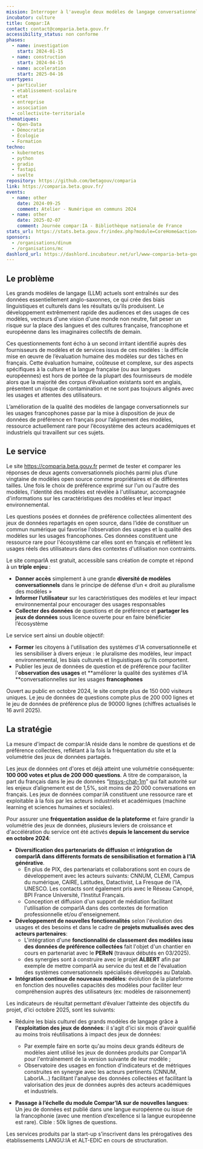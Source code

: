 ```yaml
---
mission: Interroger à l'aveugle deux modèles de langage conversationnels sur des tâches exprimées en français et comparer les résultats.
incubator: culture
title: Compar:IA
contact: contact@comparia.beta.gouv.fr
accessibility_status: non conforme
phases:
  - name: investigation
    start: 2024-01-15
  - name: construction
    start: 2024-04-15
  - name: acceleration
    start: 2025-04-16
usertypes:
  - particulier
  - etablissement-scolaire
  - etat
  - entreprise
  - association
  - collectivite-territoriale
thematiques:
  - Open-Data
  - Démocratie
  - Écologie
  - Formation
techno:
  - kubernetes
  - python
  - gradio
  - fastapi
  - svelte
repository: https://github.com/betagouv/comparia
link: https://comparia.beta.gouv.fr/
events:
  - name: other
    date: 2024-09-25
    comment: Atelier - Numérique en communs 2024
  - name: other
    date: 2025-02-07
    comment: Journée compar:IA - Bibliothèque nationale de France
stats_url: https://stats.beta.gouv.fr/index.php?module=CoreHome&action=index&idSite=126#?period=month&date=2024-10-11&category=Dashboard_Dashboard&subcategory=1
sponsors:
  - /organisations/dinum
  - /organisations/mc
dashlord_url: https://dashlord.incubateur.net/url/www-comparia-beta-gouv-fr/
---
```

## Le problème

Les grands modèles de langage (LLM) actuels sont entraînés sur des données essentiellement anglo-saxonnes, ce qui crée des biais linguistiques et culturels dans les résultats qu’ils produisent. Le développement extrêmement rapide des audiences et des usages de ces modèles, vecteurs d'une vision d'une monde non neutre, fait peser un risque sur la place des langues et des cultures française, francophone et européenne dans les imaginaires collectifs de demain. 

Ces questionnements font écho à un second irritant identifié auprès des fournisseurs de modèles et de services issus de ces modèles : la difficile mise en œuvre de l’évaluation humaine des modèles sur des tâches en français. Cette évaluation humaine, coûteuse et complexe, sur des aspects spécifiques à la culture et la langue française (ou aux langues européennes) est hors de portée de la plupart des fournisseurs de modèle alors que la majorité des corpus d’évaluation existants sont en anglais, présentent un risque de contamination et ne sont pas toujours alignés avec les usages et attentes des utilisateurs.

L’amélioration de la qualité des modèles de langage conversationnels sur les usages francophones passe par la mise à disposition de jeux de données de préférence en français pour l’alignement des modèles, ressource actuellement rare pour l’écosystème des acteurs académiques et industriels qui travaillent sur ces sujets.


## Le service

Le site <https://comparia.beta.gouv.fr> permet de tester et comparer les réponses de deux agents conversationnels piochés parmi plus d’une vingtaine de modèles open source comme propriétaires et de différentes tailles. Une fois le choix de préférence exprimé sur l'un ou l'autre des modèles, l'identité des modèles est révélée à l'utilisateur, accompagnée d'informations sur les caractéristiques des modèles et leur impact environnemental.

Les questions posées et données de préférence collectées alimentent des jeux de données repartagés en open source, dans l’idée de constituer un commun numérique qui favorise l'observation des usages et la qualité des modèles sur les usages francophones. Ces données constituent une ressource rare pour l'écosystème car elles sont en français et reflètent les usages réels des utilisateurs dans des contextes d'utilisation non contraints.

Le site comparIA est gratuit, accessible sans création de compte et répond à un **triple enjeu** :

*   **Donner accès** simplement à une grande **diversité de modèles conversationnels** dans le principe de défense d’un « droit au pluralisme des modèles »
*   **Informer l’utilisateur** sur les caractéristiques des modèles et leur impact environnemental pour encourager des usages responsables
*   **Collecter des données** de questions et de préférence et **partager les jeux de données** sous licence ouverte pour en faire bénéficier l’écosystème

Le service sert ainsi un double objectif:

*   **Former** les citoyens à l'utilisation des systèmes d'IA conversationnelle et les sensibiliser à divers enjeux : le pluralisme des modèles, leur impact environnemental, les biais culturels et linguistiques qu'ils comportent.
*   Publier les jeux de données de question et de préférence pour faciliter l'**observation des usages** et **améliorer la qualité des systèmes d'IA **conversationnelles sur les usages **francophones**

Ouvert au public en octobre 2024, le site compte plus de 150 000 visiteurs uniques. Le jeu de données de questions compte plus de 200 000 lignes et le jeu de données de préférence plus de 90000 lignes (chiffres actualisés le 16 avril 2025).


## La stratégie

La mesure d'impact de compar:IA réside dans le nombre de questions et de préférence collectées, reflétant à la fois la fréquentation du site et la volumétrie des jeux de données partagés.

Les jeux de données ont d'ores et déjà atteint une volumétrie conséquente: **100 000 votes et plus de 200 000 questions**. A titre de comparaison, la part du français dans le jeu de données “[lmsys-chat-1m](https://huggingface.co/datasets/lmsys/lmsys-chat-1m)” qui fait autorité sur les enjeux d’alignement est de 1,5%, soit moins de 20 000 conversations en français. Les jeux de données compar:IA constituent une ressource rare et exploitable à la fois par les acteurs industriels et académiques (machine learning et sciences humaines et sociales).

Pour assurer une **fréquentation assidue de la plateforme** et faire grandir la volumétrie des jeux de données, plusieurs leviers de croissance et d'accélération du service ont été activés **depuis le lancement du service en octobre 2024**:

* **Diversification des partenariats de diffusion** et **intégration de comparIA dans différents formats de sensibilisation et formation à l'IA générative**. 
  * En plus de PIX, des partenariats et collaborations sont en cours de développement avec les acteurs suivants: CNNUM, CLEMI, Campus du numérique, CAIRE, Latitudes, Datactivist, La Fresque de l'IA, UNESCO. Les contacts sont également pris avec le Réseau Canopé, BPI France Université, l'Institut Français.
  * Conception et diffusion d'un support de médiation facilitant l'utilisation de comparIA dans des contextes de formation professionnelle et/ou d'enseignement.
* **Développement de nouvelles fonctionnalités** selon l'évolution des usages et des besoins et dans le cadre de **projets mutualisés avec des acteurs partenaires**:
    *   L'intégration d'une **fonctionnalité de classement des modèles issu des données de préférence collectées** fait l'objet d'un chantier en cours en partenariat avec le **PEReN** (travaux débutés en 03/2025).
    *   des synergies sont à construire avec le projet **ALBERT** afin par exemple de mettre comparIA au service du test et de l'évaluation des systèmes conversationnels spécialisés développés au Datalab.
* **Intégration continue de nouveaux modèles**: évolution de la plateforme en fonction des nouvelles capacités des modèles pour faciliter leur compréhension auprès des utilisateurs (ex: modèles de raisonnement)

Les indicateurs de résultat permettant d’évaluer l’atteinte des objectifs du projet, d’ici octobre 2025, sont les suivants: 

* Réduire les biais culturel des grands modèles de langage grâce à **l'exploitation des jeux de données**: il s'agit d'ici six mois d'avoir qualifié au moins trois réutilisations à impact des jeux de données: 
  * Par exemple faire en sorte qu'au moins deux grands éditeurs de modèles aient utilisé les jeux de données produits par Compar’IA pour l'entraînement de la version suivante de leur modèle ; 
  * Observatoire des usages en fonction d'indicateurs et de métriques construites en synergie avec les acteurs pertinents (CNNUM, LaborIA...) facilitant l'analyse des données collectées et facilitant la valorisation des jeux de données auprès des acteurs académiques et industriels.

* **Passage à l’échelle du module Compar’IA sur de nouvelles langues**:
Un jeu de données est publié dans une langue européenne ou issue de la francophonie (avec une mention d’excellence si la langue européenne est rare). Cible : 50k lignes de questions.  

Les services produits par la start-up s’inscrivent dans les prérogatives des établissements LANGU:IA et ALT-EDIC en cours de structuration.

